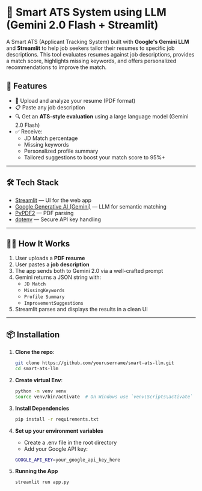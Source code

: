 # 🤖 Smart ATS System using LLM (Gemini 2.0 Flash + Streamlit)

A Smart ATS (Applicant Tracking System) built with **Google's Gemini LLM** and **Streamlit** to help job seekers tailor their resumes to specific job descriptions. This tool evaluates resumes against job descriptions, provides a match score, highlights missing keywords, and offers personalized recommendations to improve the match.

## 🚀 Features

- 📄 Upload and analyze your resume (PDF format)
- 📋 Paste any job description
- 🔍 Get an **ATS-style evaluation** using a large language model (Gemini 2.0 Flash)
- ✅ Receive:
  - JD Match percentage
  - Missing keywords
  - Personalized profile summary
  - Tailored suggestions to boost your match score to 95%+

---

## 🛠️ Tech Stack

- [Streamlit](https://streamlit.io/) — UI for the web app
- [Google Generative AI (Gemini)](https://ai.google.dev/) — LLM for semantic matching
- [PyPDF2](https://pypi.org/project/PyPDF2/) — PDF parsing
- [dotenv](https://pypi.org/project/python-dotenv/) — Secure API key handling

---

## 🧑‍💻 How It Works

1. User uploads a **PDF resume**
2. User pastes a **job description**
3. The app sends both to Gemini 2.0 via a well-crafted prompt
4. Gemini returns a JSON string with:
   - `JD Match`
   - `MissingKeywords`
   - `Profile Summary`
   - `ImprovementSuggestions`
5. Streamlit parses and displays the results in a clean UI

---

## 📦 Installation

1. **Clone the repo**:
   ```bash
   git clone https://github.com/yourusername/smart-ats-llm.git
   cd smart-ats-llm

2. **Create virtual Env**:
   ```bash
   python -m venv venv
   source venv/bin/activate  # On Windows use `venv\Scripts\activate`

3. **Install Dependencies**
   ```bash
   pip install -r requirements.txt

4. **Set up your environment variables**
    
    - Create a .env file in the root directory
    - Add your Google API key:
    
   ```bash
   GOOGLE_API_KEY=your_google_api_key_here

5. **Running the App**

    ```bash
    streamlit run app.py